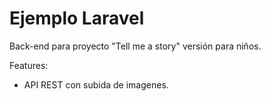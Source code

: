 
Ejemplo Laravel
=======================================================

Back-end para proyecto  "Tell me a story" versión para niños.

Features:

* API REST con subida de imagenes. 
